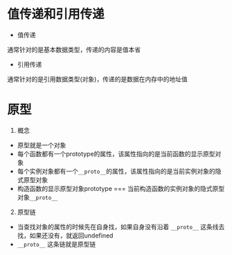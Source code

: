 # 值传递和引用传递

- 值传递

通常针对的是基本数据类型，传递的内容是值本省

- 引用传递

通常针对的是引用数据类型(对象)，传递的是数据在内存中的地址值

# 原型

1. 概念

- 原型就是一个对象
- 每个函数都有一个prototype的属性，该属性指向的是当前函数的显示原型对象
- 每个实例对象都有一个`__proto__`的属性，该属性指向的是当前实例对象的隐式原型对象
- 构造函数的显示原型对象prototype === 当前构造函数的实例对象的隐式原型对象`__proto__`

2. 原型链

- 当查找对象的属性的时候先在自身找，如果自身没有沿着 `__proto__` 这条线去找，如果还没有，就返回undefined
- `__proto__` 这条链就是原型链